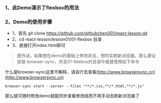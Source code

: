 ### 1、此Demo演示了flexbox的用法
### 2、Demo的使用步骤

* 1、首先 git clone https://github.com/githubchen001/react-lesson.git
* 2、cd react-lesson/lesson01/01-flexbox 目录
* 3、直接打开index.html即可


> 题外话，如果想在demo的基础上修改并且，想时实刷新浏览器，那么建议安装 browser-sync，并且01-felxbox的目录中直接使用如下命令

什么是browser-sync这里不解释，请自行去查看[http://www.browsersync.cn](http://www.browsersync.cn)

```
browser-sync start --server --files "**/*.css,**/*.html,**/*.js"
```
那么就可随时修改demo就能同步查看修改结而不用手动去刷新浏览器了